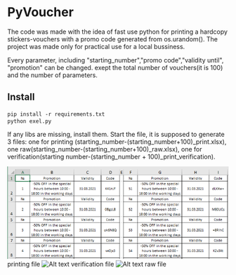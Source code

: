 # PyVoucher

The code was made with the idea of fast use python for printing a hardcopy stickers-vouchers with a promo code generated from os.urandom().
The project was made only for practical use for a local bussiness.

Every parameter, including "starting_number","promo code","validity until", "promotion" can be changed.
exept the total number of vouchers(it is 100) and the number of parameters.

## Install

    pip install -r requirements.txt
    python exel.py

If any libs are missing, install them. Start the file, it is supposed to generate 3 files: one for printing (starting_number-(starting_number+100)\_print.xlsx),
one raw(starting_number-(starting_number+100)\_raw.xlsx), one for verification(starting number-(starting_number + 100)\_print_verification).

![Alt text](https://github.com/KaTodorov/PyVoucher2/blob/master/Untitled.png?raw=true 'Title')
printing file
![Alt text](relative/path/to/img.jpg?raw=true 'Title')
verification file
![Alt text](relative/path/to/img.jpg?raw=true 'Title')
raw file

